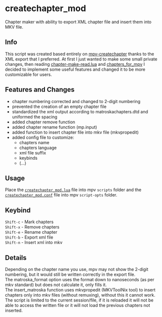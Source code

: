 # createchapter_mod
Chapter maker with ability to export XML chapter file and insert them into MKV file.

## Info
This script was created based entirely on [mpv-createchapter](https://github.com/shinchiro/mpv-createchapter) thanks to the XML export that I preferred. At first I just wanted to make some small private changes, then reading [chapter-make-read.lua](https://github.com/dyphire/mpv-scripts?tab=readme-ov-file#chapter-make-readlua) and [chapters_for_mpv](https://github.com/mar04/chapters_for_mpv) I decided to implement some useful features and changed it to be more customizable for users.

## Features and Changes
* chapter numbering corrected and changed to 2-digit numbering
* prevented the creation of an empty chapter file
* standardized the xml output according to matroskachapters.dtd and uniformed the spacing
* added chapter remove function
* added chapter rename function (mp.input)
* added function to insert chapter file into mkv file (mkvpropedit)
* added config file to customize:
	* chapters name
	* chapters language
	* xml file suffix
	* keybinds
	* (...)

## Usage
Place the [`createchapter_mod.lua`](https://github.com/Lc4B/mpv-createchapter_mod/blob/main/createchapter_mod.lua) file into mpv `scripts` folder and the [`createchapter_mod.conf`](https://github.com/Lc4B/mpv-createchapter_mod/blob/main/createchapter_mod.conf) file into mpv `script-opts` folder.

## Keybind
`Shift-c` - Mark chapters  
`Shift-x` - Remove chapters  
`Shift-e` - Rename chapter  
`Shift-b` - Export xml file  
`Shift-n` - Insert xml into mkv  

## Details
Depending on the chapter name you use, mpv may not show the 2-digit numbering, but it would still be written correctly in the export file.  
The matroska_format option uses the format down to nanoseconds (as per mkv standard) but does not calculate it, only fills it.  
The insert_matroska function uses mkvpropedit (MKVToolNix tool) to insert chapters only into mkv files (without remuxing), without this it cannot work.  
The script is limited to the current session/file, if it is reloaded it will not be able to access the written file or it will not load the previous chapters not inserted.  
